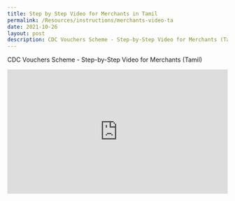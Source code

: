 ```yaml
---
title: Step by Step Video for Merchants in Tamil
permalink: /Resources/instructions/merchants-video-ta
date: 2021-10-26
layout: post
description: CDC Vouchers Scheme - Step-by-Step Video for Merchants (Tamil)
---
```

CDC Vouchers Scheme - Step-by-Step Video for Merchants (Tamil)

<style>
 .youtubecontainer {
    position: relative;
    width: 100%;
    height: 0;
    padding-bottom: 56.25%;
}
.youtubevideo {
    position: absolute;
    top: 0;
    left: 0;
    width: 100%;
    height: 100%;
}
</style>
	
	
<div class="youtubecontainer">
<iframe class="youtubevideo" src="https://www.youtube.com/embed/NGkGTUoF1BE" title="YouTube video player" frameborder="0" allow="accelerometer; autoplay; clipboard-write; encrypted-media; gyroscope; picture-in-picture" allowfullscreen></iframe>
</div>